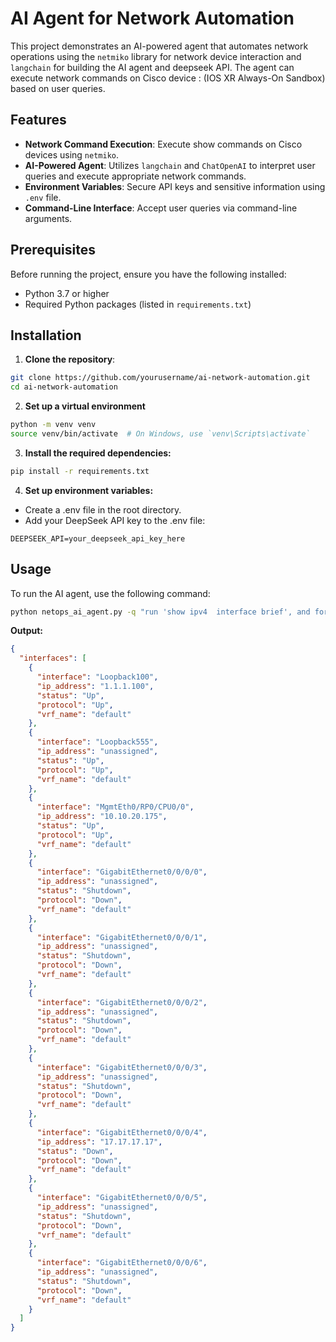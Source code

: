 # AI Agent for Network Automation

This project demonstrates an AI-powered agent that automates network operations using the `netmiko` library for network device interaction and `langchain` for building the AI agent and deepseek API. The agent can execute network commands on Cisco device : (IOS XR Always-On Sandbox) based on user queries.

## Features

- **Network Command Execution**: Execute show commands on Cisco devices using `netmiko`.
- **AI-Powered Agent**: Utilizes `langchain` and `ChatOpenAI` to interpret user queries and execute appropriate network commands.
- **Environment Variables**: Secure API keys and sensitive information using `.env` file.
- **Command-Line Interface**: Accept user queries via command-line arguments.

## Prerequisites

Before running the project, ensure you have the following installed:

- Python 3.7 or higher
- Required Python packages (listed in `requirements.txt`)

## Installation

1. **Clone the repository**:
```bash
git clone https://github.com/yourusername/ai-network-automation.git
cd ai-network-automation
```

2. **Set up a virtual environment**
```bash
python -m venv venv
source venv/bin/activate  # On Windows, use `venv\Scripts\activate`
```
3. **Install the required dependencies:**
```bash
pip install -r requirements.txt
```

4. **Set up environment variables:**
- Create a .env file in the root directory.
- Add your DeepSeek API key to the .env file:
```
DEEPSEEK_API=your_deepseek_api_key_here
```
## Usage
To run the AI agent, use the following command:
```bash
python netops_ai_agent.py -q "run 'show ipv4  interface brief', and format the output to json"
```

**Output:**
```json
{
  "interfaces": [
    {
      "interface": "Loopback100",
      "ip_address": "1.1.1.100",
      "status": "Up",
      "protocol": "Up",
      "vrf_name": "default"
    },
    {
      "interface": "Loopback555",
      "ip_address": "unassigned",
      "status": "Up",
      "protocol": "Up",
      "vrf_name": "default"
    },
    {
      "interface": "MgmtEth0/RP0/CPU0/0",
      "ip_address": "10.10.20.175",
      "status": "Up",
      "protocol": "Up",
      "vrf_name": "default"
    },
    {
      "interface": "GigabitEthernet0/0/0/0",
      "ip_address": "unassigned",
      "status": "Shutdown",
      "protocol": "Down",
      "vrf_name": "default"
    },
    {
      "interface": "GigabitEthernet0/0/0/1",
      "ip_address": "unassigned",
      "status": "Shutdown",
      "protocol": "Down",
      "vrf_name": "default"
    },
    {
      "interface": "GigabitEthernet0/0/0/2",
      "ip_address": "unassigned",
      "status": "Shutdown",
      "protocol": "Down",
      "vrf_name": "default"
    },
    {
      "interface": "GigabitEthernet0/0/0/3",
      "ip_address": "unassigned",
      "status": "Shutdown",
      "protocol": "Down",
      "vrf_name": "default"
    },
    {
      "interface": "GigabitEthernet0/0/0/4",
      "ip_address": "17.17.17.17",
      "status": "Down",
      "protocol": "Down",
      "vrf_name": "default"
    },
    {
      "interface": "GigabitEthernet0/0/0/5",
      "ip_address": "unassigned",
      "status": "Shutdown",
      "protocol": "Down",
      "vrf_name": "default"
    },
    {
      "interface": "GigabitEthernet0/0/0/6",
      "ip_address": "unassigned",
      "status": "Shutdown",
      "protocol": "Down",
      "vrf_name": "default"
    }
  ]
}
```